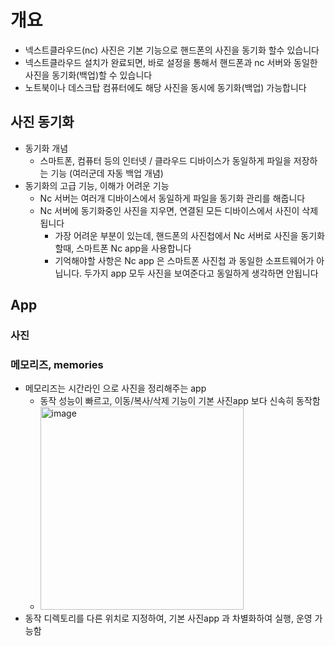 # 개요
- 넥스트클라우드(nc) 사진은 기본 기능으로 핸드폰의 사진을 동기화 할수 있습니다
- 넥스트클라우드 설치가 완료되면, 바로 설정을 통해서 핸드폰과 nc 서버와 동일한 사진을 동기화(백업)할 수 있습니다
- 노트북이나 데스크탑 컴퓨터에도 해당 사진을 동시에 동기화(백업) 가능합니다

## 사진 동기화
- 동기화 개념
  - 스마트폰, 컴퓨터 등의 인터넷 / 클라우드 디바이스가 동일하게 파일을 저장하는 기능 (여러군데 자동 백업 개념)
- 동기화의 고급 기능, 이해가 어려운 기능
  - Nc 서버는 여러개 디바이스에서 동일하게 파일을 동기화 관리를 해줍니다
  - Nc 서버에 동기화중인 사진을 지우면, 연결된 모든 디바이스에서 사진이 삭제 됩니다
    - 가장 어려운 부분이 있는데, 핸드폰의 사진첩에서 Nc 서버로 사진을 동기화 할때, 스마트폰 Nc app을 사용합니다
    - 기억해야할 사항은 Nc app 은 스마트폰 사진첩 과 동일한 소프트웨어가 아닙니다. 두가지 app 모두 사진을 보여준다고 동일하게 생각하면 안됩니다 

## App
### 사진
### 메모리즈, memories
- 메모리즈는 시간라인 으로 사진을 정리해주는 app
  - 동작 성능이 빠르고, 이동/복사/삭제 기능이 기본 사진app 보다 신속히 동작함  
  - <img width="325" alt="image" src="https://github.com/jeonghoonkang/selfcloud/assets/4180063/6c75af9b-b38c-4ee5-9ba4-3af06eb23f1c">
- 동작 디렉토리를 다른 위치로 지정하여, 기본 사진app 과 차별화하여 실행, 운영 가능함  
